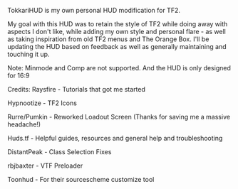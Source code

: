 TokkariHUD is my own personal HUD modification for TF2.

My goal with this HUD was to retain the style of TF2 while doing away with aspects I don't like, while adding my own style and personal flare - as well as taking inspiration from old TF2 menus and The Orange Box.
I'll be updating the HUD based on feedback as well as generally maintaining and touching it up.

Note: Minmode and Comp are not supported. And the HUD is only designed for 16:9

Credits:
Raysfire - Tutorials that got me started

Hypnootize - TF2 Icons

Rurre/Pumkin - Reworked Loadout Screen (Thanks for saving me a massive headache!)

Huds.tf - Helpful guides, resources and general help and troubleshooting

DistantPeak - Class Selection Fixes

rbjbaxter - VTF Preloader

Toonhud - For their sourcescheme customize tool
